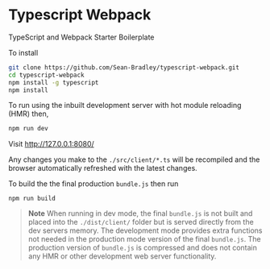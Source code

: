 # Typescript Webpack

TypeScript and Webpack Starter Boilerplate

To install
```bash
git clone https://github.com/Sean-Bradley/typescript-webpack.git
cd typescript-webpack
npm install -g typescript
npm install
```

To run using the inbuilt development server with hot module reloading (HMR) then,

```bash
npm run dev
```

Visit http://127.0.0.1:8080/

Any changes you make to the `./src/client/*.ts` will be recompiled and the browser automatically refreshed with the latest changes.



To build the the final production `bundle.js` then run
```
npm run build
```

> **Note**
    When running in dev mode, the final `bundle.js` is not built and placed into the `./dist/client/` folder but is served directly from the dev servers memory. The development mode provides extra functions not needed in the production mode version of the final `bundle.js`.
    The production version of `bundle.js` is compressed and does not contain any HMR or other development web server functionality.


